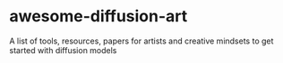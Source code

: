 # awesome-diffusion-art
A list of tools, resources, papers for artists and creative mindsets to get started with diffusion models
